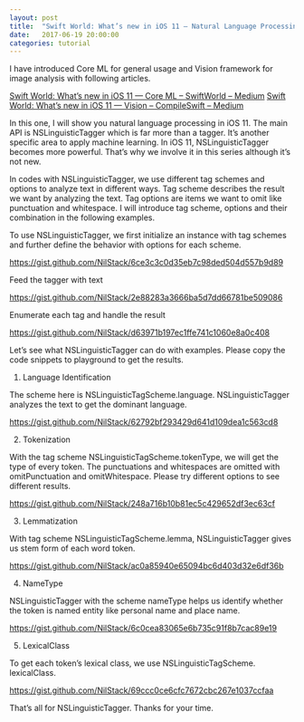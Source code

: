 ```yaml
---
layout: post
title:  "Swift World: What’s new in iOS 11 — Natural Language Processing"
date:   2017-06-19 20:00:00
categories: tutorial
---
```


I have introduced Core ML for general usage and Vision framework for image analysis with following articles.

[Swift World: What’s new in iOS 11 — Core ML – SwiftWorld – Medium](https://medium.com/@NilStack/whats-new-in-ios-11-core-ml-44555927d750)
[Swift World: What’s new in iOS 11 — Vision – CompileSwift – Medium](https://medium.com/@NilStack/swift-world-whats-new-in-ios-11-vision-456ba4156bad)

In this one, I will show you natural language processing in iOS 11. The main API is NSLinguisticTagger which is far more than a tagger. It’s another specific area to apply machine learning. In iOS 11, NSLinguisticTagger becomes more powerful. That’s why we involve it in this series although it’s not new.

In codes with NSLinguisticTagger, we use different tag schemes and options to analyze text in different ways. Tag scheme describes the result we want by analyzing the text. Tag options are items we want to omit like punctuation and whitespace. I will introduce tag scheme, options and their combination in the following examples.

To use NSLinguisticTagger, we first initialize an instance with tag schemes and further define the behavior with options for each scheme.

https://gist.github.com/NilStack/6ce3c3c0d35eb7c98ded504d557b9d89

Feed the tagger with text

https://gist.github.com/NilStack/2e88283a3666ba5d7dd66781be509086

Enumerate each tag and handle  the result

https://gist.github.com/NilStack/d63971b197ec1ffe741c1060e8a0c408

Let’s see what NSLinguisticTagger can do with examples. Please copy the code snippets to playground to get the results.

1. Language Identification

The scheme here is NSLinguisticTagScheme.language. NSLinguisticTagger analyzes the text to get the dominant language.

https://gist.github.com/NilStack/62792bf293429d641d109dea1c563cd8

2. Tokenization

With the tag scheme NSLinguisticTagScheme.tokenType, we will get the type of every token. The punctuations and whitespaces are omitted with omitPunctuation and omitWhitespace. Please try different options to see different results.

https://gist.github.com/NilStack/248a716b10b81ec5c429652df3ec63cf

3. Lemmatization

With tag scheme NSLinguisticTagScheme.lemma, NSLinguisticTagger gives us stem form of each word token.

https://gist.github.com/NilStack/ac0a85940e65094bc6d403d32e6df36b

4. NameType

NSLinguisticTagger with the scheme nameType helps us identify whether the token is named entity like personal name and place name.  

https://gist.github.com/NilStack/6c0cea83065e6b735c91f8b7cac89e19

5. LexicalClass

To get each token’s lexical class, we use  NSLinguisticTagScheme. lexicalClass.

https://gist.github.com/NilStack/69ccc0ce6cfc7672cbc267e1037ccfaa

That’s all for NSLinguisticTagger. Thanks for your time.
